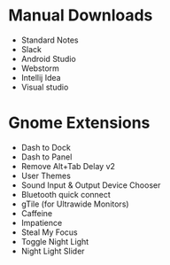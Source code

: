 # Manual Downloads

- Standard Notes
- Slack
- Android Studio
- Webstorm
- Intellij Idea
- Visual studio

# Gnome Extensions

- Dash to Dock
- Dash to Panel
- Remove Alt+Tab Delay v2
- User Themes
- Sound Input & Output Device Chooser
- Bluetooth quick connect
- gTile (for Ultrawide Monitors)
- Caffeine
- Impatience
- Steal My Focus
- Toggle Night Light
- Night Light Slider
